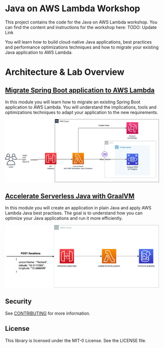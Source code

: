 # Java on AWS Lambda Workshop

This project contains the code for the Java on AWS Lambda workshop.
You can find the content and instructions for the workshop here: TODO: Update Link

You will learn how to build cloud-native Java applications, best practices and performance optimizations techniques and how to migrate your existing Java application to AWS Lambda.

# Architecture & Lab Overview

## [Migrate Spring Boot application to AWS Lambda](labs/unicorn-store)

In this module you will learn how to migrate an existing Spring Boot application to AWS Lambda.
You will understand the implications, tools and optimizations techniques to adapt your application to the new requirements.

![Unicorn Store](resources/unicorn-store-overview.png)

## [Accelerate Serverless Java with GraalVM](labs/unicorn-location-api)

In this module you will create an application in plain Java and apply AWS Lambda Java best practises.
The goal is to understand how you can optimize your Java applications and run it more efficiently.

![Unicorn Location API](resources/unicorn-location-api-overview.png)

## Security

See [CONTRIBUTING](CONTRIBUTING.md#security-issue-notifications) for more information.

## License

This library is licensed under the MIT-0 License. See the LICENSE file.

